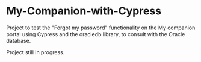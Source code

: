 # My-Companion-with-Cypress
Project to test the "Forgot my password" functionality on the My companion portal using Cypress and the oracledb library, to consult with the Oracle database.

Project still in progress.
